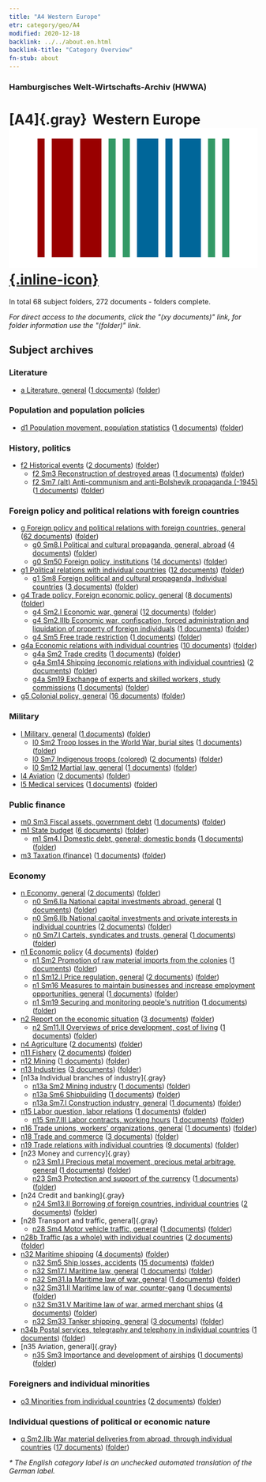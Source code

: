 ```yaml
---
title: "A4 Western Europe"
etr: category/geo/A4
modified: 2020-12-18
backlink: ../../about.en.html
backlink-title: "Category Overview"
fn-stub: about
---
```


### Hamburgisches Welt-Wirtschafts-Archiv (HWWA)
# [A4]{.gray}&#8201; Western Europe&#160; [![Wikidata item](/images/Wikidata-logo.svg){.inline-icon}](http://www.wikidata.org/entity/Q27496)





In total 68 subject folders, 272 documents - folders complete.

_For direct access to the documents, click the "(xy documents)" link, for folder information use the "(folder)" link._

## Subject archives



### Literature

- [a Literature, general](../../../subject/about.en.html#a) (<a href="https://dfg-viewer.de/show/?tx_dlf[id]=https://pm20.zbw.eu/mets/sh/1408xx/140897/1423xx/142393/public.mets.en.xml" target="_blank">1 documents</a>) ([folder](http://purl.org/pressemappe20/folder/sh/140897,142393))

### Population and population policies

- [d1 Population movement, population statistics](../../../subject/about.en.html#d1) (<a href="https://dfg-viewer.de/show/?tx_dlf[id]=https://pm20.zbw.eu/mets/sh/1408xx/140897/1442xx/144222/public.mets.en.xml" target="_blank">1 documents</a>) ([folder](http://purl.org/pressemappe20/folder/sh/140897,144222))

### History, politics

- [f2 Historical events](../../../subject/about.en.html#f2) (<a href="https://dfg-viewer.de/show/?tx_dlf[id]=https://pm20.zbw.eu/mets/sh/1408xx/140897/1442xx/144286/public.mets.en.xml" target="_blank">2 documents</a>) ([folder](http://purl.org/pressemappe20/folder/sh/140897,144286))
  - [f2 Sm3 Reconstruction of destroyed areas](../../../subject/about.en.html#f2_Sm3) (<a href="https://dfg-viewer.de/show/?tx_dlf[id]=https://pm20.zbw.eu/mets/sh/1408xx/140897/1442xx/144289/public.mets.en.xml" target="_blank">1 documents</a>) ([folder](http://purl.org/pressemappe20/folder/sh/140897,144289))
  - [f2 Sm7 (alt) Anti-communism and anti-Bolshevik propaganda (-1945)](../../../subject/about.en.html#f2_Sm7_(alt)) (<a href="https://dfg-viewer.de/show/?tx_dlf[id]=https://pm20.zbw.eu/mets/sh/1408xx/140897/1442xx/144293/public.mets.en.xml" target="_blank">1 documents</a>) ([folder](http://purl.org/pressemappe20/folder/sh/140897,144293))

### Foreign policy and political relations with foreign countries

- [g Foreign policy and political relations with foreign countries, general](../../../subject/about.en.html#g) (<a href="https://dfg-viewer.de/show/?tx_dlf[id]=https://pm20.zbw.eu/mets/sh/1408xx/140897/1444xx/144451/public.mets.en.xml" target="_blank">62 documents</a>) ([folder](http://purl.org/pressemappe20/folder/sh/140897,144451))
  - [g0 Sm8.I Political and cultural propaganda, general, abroad](../../../subject/about.en.html#g0_Sm8.I) (<a href="https://dfg-viewer.de/show/?tx_dlf[id]=https://pm20.zbw.eu/mets/sh/1408xx/140897/1445xx/144579/public.mets.en.xml" target="_blank">4 documents</a>) ([folder](http://purl.org/pressemappe20/folder/sh/140897,144579))
  - [g0 Sm50 Foreign policy, institutions](../../../subject/about.en.html#g0_Sm50) (<a href="https://dfg-viewer.de/show/?tx_dlf[id]=https://pm20.zbw.eu/mets/sh/1408xx/140897/1507xx/150784/public.mets.en.xml" target="_blank">14 documents</a>) ([folder](http://purl.org/pressemappe20/folder/sh/140897,150784))
- [g1 Political relations with individual countries](../../../subject/about.en.html#g1) (<a href="https://dfg-viewer.de/show/?tx_dlf[id]=https://pm20.zbw.eu/mets/sh/1408xx/140897/1444xx/144452/public.mets.en.xml" target="_blank">12 documents</a>) ([folder](http://purl.org/pressemappe20/folder/sh/140897,144452))
  - [g1 Sm8 Foreign political and cultural propaganda, Individual countries](../../../subject/about.en.html#g1_Sm8) (<a href="https://dfg-viewer.de/show/?tx_dlf[id]=https://pm20.zbw.eu/mets/sh/1408xx/140897/1444xx/144459/public.mets.en.xml" target="_blank">3 documents</a>) ([folder](http://purl.org/pressemappe20/folder/sh/140897,144459))
- [g4 Trade policy, Foreign economic policy, general](../../../subject/about.en.html#g4) (<a href="https://dfg-viewer.de/show/?tx_dlf[id]=https://pm20.zbw.eu/mets/sh/1408xx/140897/1444xx/144470/public.mets.en.xml" target="_blank">8 documents</a>) ([folder](http://purl.org/pressemappe20/folder/sh/140897,144470))
  - [g4 Sm2.I Economic war, general](../../../subject/about.en.html#g4_Sm2.I) (<a href="https://dfg-viewer.de/show/?tx_dlf[id]=https://pm20.zbw.eu/mets/sh/1408xx/140897/1444xx/144474/public.mets.en.xml" target="_blank">12 documents</a>) ([folder](http://purl.org/pressemappe20/folder/sh/140897,144474))
  - [g4 Sm2.IIIb Economic war, confiscation, forced administration and liquidation of property of foreign individuals](../../../subject/about.en.html#g4_Sm2.IIIb) (<a href="https://dfg-viewer.de/show/?tx_dlf[id]=https://pm20.zbw.eu/mets/sh/1408xx/140897/1444xx/144477/public.mets.en.xml" target="_blank">1 documents</a>) ([folder](http://purl.org/pressemappe20/folder/sh/140897,144477))
  - [g4 Sm5 Free trade restriction](../../../subject/about.en.html#g4_Sm5) (<a href="https://dfg-viewer.de/show/?tx_dlf[id]=https://pm20.zbw.eu/mets/sh/1408xx/140897/1444xx/144486/public.mets.en.xml" target="_blank">1 documents</a>) ([folder](http://purl.org/pressemappe20/folder/sh/140897,144486))
- [g4a Economic relations with individual countries](../../../subject/about.en.html#g4a) (<a href="https://dfg-viewer.de/show/?tx_dlf[id]=https://pm20.zbw.eu/mets/sh/1408xx/140897/1445xx/144531/public.mets.en.xml" target="_blank">10 documents</a>) ([folder](http://purl.org/pressemappe20/folder/sh/140897,144531))
  - [g4a Sm2 Trade credits](../../../subject/about.en.html#g4a_Sm2) (<a href="https://dfg-viewer.de/show/?tx_dlf[id]=https://pm20.zbw.eu/mets/sh/1408xx/140897/1445xx/144533/public.mets.en.xml" target="_blank">1 documents</a>) ([folder](http://purl.org/pressemappe20/folder/sh/140897,144533))
  - [g4a Sm14 Shipping (economic relations with individual countries)](../../../subject/about.en.html#g4a_Sm14) (<a href="https://dfg-viewer.de/show/?tx_dlf[id]=https://pm20.zbw.eu/mets/sh/1408xx/140897/1445xx/144544/public.mets.en.xml" target="_blank">2 documents</a>) ([folder](http://purl.org/pressemappe20/folder/sh/140897,144544))
  - [g4a Sm19 Exchange of experts and skilled workers, study commissions](../../../subject/about.en.html#g4a_Sm19) (<a href="https://dfg-viewer.de/show/?tx_dlf[id]=https://pm20.zbw.eu/mets/sh/1408xx/140897/1445xx/144549/public.mets.en.xml" target="_blank">1 documents</a>) ([folder](http://purl.org/pressemappe20/folder/sh/140897,144549))
- [g5 Colonial policy, general](../../../subject/about.en.html#g5) (<a href="https://dfg-viewer.de/show/?tx_dlf[id]=https://pm20.zbw.eu/mets/sh/1408xx/140897/1445xx/144558/public.mets.en.xml" target="_blank">16 documents</a>) ([folder](http://purl.org/pressemappe20/folder/sh/140897,144558))

### Military

- [l Military, general](../../../subject/about.en.html#l) (<a href="https://dfg-viewer.de/show/?tx_dlf[id]=https://pm20.zbw.eu/mets/sh/1408xx/140897/1447xx/144762/public.mets.en.xml" target="_blank">1 documents</a>) ([folder](http://purl.org/pressemappe20/folder/sh/140897,144762))
  - [l0 Sm2 Troop losses in the World War, burial sites](../../../subject/about.en.html#l0_Sm2) (<a href="https://dfg-viewer.de/show/?tx_dlf[id]=https://pm20.zbw.eu/mets/sh/1408xx/140897/1447xx/144786/public.mets.en.xml" target="_blank">1 documents</a>) ([folder](http://purl.org/pressemappe20/folder/sh/140897,144786))
  - [l0 Sm7 Indigenous troops (colored)](../../../subject/about.en.html#l0_Sm7) (<a href="https://dfg-viewer.de/show/?tx_dlf[id]=https://pm20.zbw.eu/mets/sh/1408xx/140897/1447xx/144795/public.mets.en.xml" target="_blank">2 documents</a>) ([folder](http://purl.org/pressemappe20/folder/sh/140897,144795))
  - [l0 Sm12 Martial law, general](../../../subject/about.en.html#l0_Sm12) (<a href="https://dfg-viewer.de/show/?tx_dlf[id]=https://pm20.zbw.eu/mets/sh/1408xx/140897/1447xx/144799/public.mets.en.xml" target="_blank">1 documents</a>) ([folder](http://purl.org/pressemappe20/folder/sh/140897,144799))
- [l4 Aviation](../../../subject/about.en.html#l4) (<a href="https://dfg-viewer.de/show/?tx_dlf[id]=https://pm20.zbw.eu/mets/sh/1408xx/140897/1447xx/144775/public.mets.en.xml" target="_blank">2 documents</a>) ([folder](http://purl.org/pressemappe20/folder/sh/140897,144775))
- [l5 Medical services](../../../subject/about.en.html#l5) (<a href="https://dfg-viewer.de/show/?tx_dlf[id]=https://pm20.zbw.eu/mets/sh/1408xx/140897/1447xx/144778/public.mets.en.xml" target="_blank">1 documents</a>) ([folder](http://purl.org/pressemappe20/folder/sh/140897,144778))

### Public finance

  - [m0 Sm3 Fiscal assets, government debt](../../../subject/about.en.html#m0_Sm3) (<a href="https://dfg-viewer.de/show/?tx_dlf[id]=https://pm20.zbw.eu/mets/sh/1408xx/140897/1449xx/144912/public.mets.en.xml" target="_blank">1 documents</a>) ([folder](http://purl.org/pressemappe20/folder/sh/140897,144912))
- [m1 State budget](../../../subject/about.en.html#m1) (<a href="https://dfg-viewer.de/show/?tx_dlf[id]=https://pm20.zbw.eu/mets/sh/1408xx/140897/1448xx/144810/public.mets.en.xml" target="_blank">6 documents</a>) ([folder](http://purl.org/pressemappe20/folder/sh/140897,144810))
  - [m1 Sm4.I Domestic debt, general; domestic bonds](../../../subject/about.en.html#m1_Sm4.I) (<a href="https://dfg-viewer.de/show/?tx_dlf[id]=https://pm20.zbw.eu/mets/sh/1408xx/140897/1448xx/144816/public.mets.en.xml" target="_blank">1 documents</a>) ([folder](http://purl.org/pressemappe20/folder/sh/140897,144816))
- [m3 Taxation (finance)](../../../subject/about.en.html#m3) (<a href="https://dfg-viewer.de/show/?tx_dlf[id]=https://pm20.zbw.eu/mets/sh/1408xx/140897/1448xx/144868/public.mets.en.xml" target="_blank">1 documents</a>) ([folder](http://purl.org/pressemappe20/folder/sh/140897,144868))

### Economy

- [n Economy, general](../../../subject/about.en.html#n) (<a href="https://dfg-viewer.de/show/?tx_dlf[id]=https://pm20.zbw.eu/mets/sh/1408xx/140897/1449xx/144930/public.mets.en.xml" target="_blank">2 documents</a>) ([folder](http://purl.org/pressemappe20/folder/sh/140897,144930))
  - [n0 Sm6.IIa National capital investments abroad, general](../../../subject/about.en.html#n0_Sm6.IIa) (<a href="https://dfg-viewer.de/show/?tx_dlf[id]=https://pm20.zbw.eu/mets/sh/1408xx/140897/1457xx/145785/public.mets.en.xml" target="_blank">1 documents</a>) ([folder](http://purl.org/pressemappe20/folder/sh/140897,145785))
  - [n0 Sm6.IIb National capital investments and private interests in individual countries](../../../subject/about.en.html#n0_Sm6.IIb) (<a href="https://dfg-viewer.de/show/?tx_dlf[id]=https://pm20.zbw.eu/mets/sh/1408xx/140897/1457xx/145786/public.mets.en.xml" target="_blank">2 documents</a>) ([folder](http://purl.org/pressemappe20/folder/sh/140897,145786))
  - [n0 Sm7.I Cartels, syndicates and trusts, general](../../../subject/about.en.html#n0_Sm7.I) (<a href="https://dfg-viewer.de/show/?tx_dlf[id]=https://pm20.zbw.eu/mets/sh/1408xx/140897/1457xx/145787/public.mets.en.xml" target="_blank">1 documents</a>) ([folder](http://purl.org/pressemappe20/folder/sh/140897,145787))
- [n1 Economic policy](../../../subject/about.en.html#n1) (<a href="https://dfg-viewer.de/show/?tx_dlf[id]=https://pm20.zbw.eu/mets/sh/1408xx/140897/1449xx/144931/public.mets.en.xml" target="_blank">4 documents</a>) ([folder](http://purl.org/pressemappe20/folder/sh/140897,144931))
  - [n1 Sm2 Promotion of raw material imports from the colonies](../../../subject/about.en.html#n1_Sm2) (<a href="https://dfg-viewer.de/show/?tx_dlf[id]=https://pm20.zbw.eu/mets/sh/1408xx/140897/1449xx/144933/public.mets.en.xml" target="_blank">1 documents</a>) ([folder](http://purl.org/pressemappe20/folder/sh/140897,144933))
  - [n1 Sm12.I Price regulation, general](../../../subject/about.en.html#n1_Sm12.I) (<a href="https://dfg-viewer.de/show/?tx_dlf[id]=https://pm20.zbw.eu/mets/sh/1408xx/140897/1449xx/144942/public.mets.en.xml" target="_blank">2 documents</a>) ([folder](http://purl.org/pressemappe20/folder/sh/140897,144942))
  - [n1 Sm16 Measures to maintain businesses and increase employment opportunities, general](../../../subject/about.en.html#n1_Sm16) (<a href="https://dfg-viewer.de/show/?tx_dlf[id]=https://pm20.zbw.eu/mets/sh/1408xx/140897/1449xx/144949/public.mets.en.xml" target="_blank">1 documents</a>) ([folder](http://purl.org/pressemappe20/folder/sh/140897,144949))
  - [n1 Sm19 Securing and monitoring people's nutrition](../../../subject/about.en.html#n1_Sm19) (<a href="https://dfg-viewer.de/show/?tx_dlf[id]=https://pm20.zbw.eu/mets/sh/1408xx/140897/1449xx/144952/public.mets.en.xml" target="_blank">1 documents</a>) ([folder](http://purl.org/pressemappe20/folder/sh/140897,144952))
- [n2 Report on the economic situation](../../../subject/about.en.html#n2) (<a href="https://dfg-viewer.de/show/?tx_dlf[id]=https://pm20.zbw.eu/mets/sh/1408xx/140897/1449xx/144972/public.mets.en.xml" target="_blank">3 documents</a>) ([folder](http://purl.org/pressemappe20/folder/sh/140897,144972))
  - [n2 Sm11.II Overviews of price development, cost of living](../../../subject/about.en.html#n2_Sm11.II) (<a href="https://dfg-viewer.de/show/?tx_dlf[id]=https://pm20.zbw.eu/mets/sh/1408xx/140897/1450xx/145003/public.mets.en.xml" target="_blank">1 documents</a>) ([folder](http://purl.org/pressemappe20/folder/sh/140897,145003))
- [n4 Agriculture](../../../subject/about.en.html#n4) (<a href="https://dfg-viewer.de/show/?tx_dlf[id]=https://pm20.zbw.eu/mets/sh/1408xx/140897/1450xx/145048/public.mets.en.xml" target="_blank">2 documents</a>) ([folder](http://purl.org/pressemappe20/folder/sh/140897,145048))
- [n11 Fishery](../../../subject/about.en.html#n11) (<a href="https://dfg-viewer.de/show/?tx_dlf[id]=https://pm20.zbw.eu/mets/sh/1408xx/140897/1450xx/145076/public.mets.en.xml" target="_blank">2 documents</a>) ([folder](http://purl.org/pressemappe20/folder/sh/140897,145076))
- [n12 Mining](../../../subject/about.en.html#n12) (<a href="https://dfg-viewer.de/show/?tx_dlf[id]=https://pm20.zbw.eu/mets/sh/1408xx/140897/1450xx/145083/public.mets.en.xml" target="_blank">1 documents</a>) ([folder](http://purl.org/pressemappe20/folder/sh/140897,145083))
- [n13 Industries](../../../subject/about.en.html#n13) (<a href="https://dfg-viewer.de/show/?tx_dlf[id]=https://pm20.zbw.eu/mets/sh/1408xx/140897/1450xx/145098/public.mets.en.xml" target="_blank">3 documents</a>) ([folder](http://purl.org/pressemappe20/folder/sh/140897,145098))
- [n13a Individual branches of industry]{.gray}
  - [n13a Sm2 Mining industry](../../../subject/about.en.html#n13a_Sm2) (<a href="https://dfg-viewer.de/show/?tx_dlf[id]=https://pm20.zbw.eu/mets/sh/1408xx/140897/1451xx/145118/public.mets.en.xml" target="_blank">1 documents</a>) ([folder](http://purl.org/pressemappe20/folder/sh/140897,145118))
  - [n13a Sm6 Shipbuilding](../../../subject/about.en.html#n13a_Sm6) (<a href="https://dfg-viewer.de/show/?tx_dlf[id]=https://pm20.zbw.eu/mets/sh/1408xx/140897/1618xx/161867/public.mets.en.xml" target="_blank">1 documents</a>) ([folder](http://purl.org/pressemappe20/folder/sh/140897,161867))
  - [n13a Sm7.I Construction industry, general](../../../subject/about.en.html#n13a_Sm7.I) (<a href="https://dfg-viewer.de/show/?tx_dlf[id]=https://pm20.zbw.eu/mets/sh/1408xx/140897/1451xx/145128/public.mets.en.xml" target="_blank">1 documents</a>) ([folder](http://purl.org/pressemappe20/folder/sh/140897,145128))
- [n15 Labor question, labor relations](../../../subject/about.en.html#n15) (<a href="https://dfg-viewer.de/show/?tx_dlf[id]=https://pm20.zbw.eu/mets/sh/1408xx/140897/1451xx/145155/public.mets.en.xml" target="_blank">1 documents</a>) ([folder](http://purl.org/pressemappe20/folder/sh/140897,145155))
  - [n15 Sm7.III Labor contracts, working hours](../../../subject/about.en.html#n15_Sm7.III) (<a href="https://dfg-viewer.de/show/?tx_dlf[id]=https://pm20.zbw.eu/mets/sh/1408xx/140897/1451xx/145170/public.mets.en.xml" target="_blank">1 documents</a>) ([folder](http://purl.org/pressemappe20/folder/sh/140897,145170))
- [n16 Trade unions, workers' organizations, general](../../../subject/about.en.html#n16) (<a href="https://dfg-viewer.de/show/?tx_dlf[id]=https://pm20.zbw.eu/mets/sh/1408xx/140897/1452xx/145239/public.mets.en.xml" target="_blank">1 documents</a>) ([folder](http://purl.org/pressemappe20/folder/sh/140897,145239))
- [n18 Trade and commerce](../../../subject/about.en.html#n18) (<a href="https://dfg-viewer.de/show/?tx_dlf[id]=https://pm20.zbw.eu/mets/sh/1408xx/140897/1452xx/145262/public.mets.en.xml" target="_blank">3 documents</a>) ([folder](http://purl.org/pressemappe20/folder/sh/140897,145262))
- [n19 Trade relations with individual countries](../../../subject/about.en.html#n19) (<a href="https://dfg-viewer.de/show/?tx_dlf[id]=https://pm20.zbw.eu/mets/sh/1408xx/140897/1452xx/145289/public.mets.en.xml" target="_blank">9 documents</a>) ([folder](http://purl.org/pressemappe20/folder/sh/140897,145289))
- [n23 Money and currency]{.gray}
  - [n23 Sm1.I Precious metal movement, precious metal arbitrage, general](../../../subject/about.en.html#n23_Sm1.I) (<a href="https://dfg-viewer.de/show/?tx_dlf[id]=https://pm20.zbw.eu/mets/sh/1408xx/140897/1453xx/145306/public.mets.en.xml" target="_blank">1 documents</a>) ([folder](http://purl.org/pressemappe20/folder/sh/140897,145306))
  - [n23 Sm3 Protection and support of the currency](../../../subject/about.en.html#n23_Sm3) (<a href="https://dfg-viewer.de/show/?tx_dlf[id]=https://pm20.zbw.eu/mets/sh/1408xx/140897/1618xx/161805/public.mets.en.xml" target="_blank">1 documents</a>) ([folder](http://purl.org/pressemappe20/folder/sh/140897,161805))
- [n24 Credit and banking]{.gray}
  - [n24 Sm13.II Borrowing of foreign countries, individual countries](../../../subject/about.en.html#n24_Sm13.II) (<a href="https://dfg-viewer.de/show/?tx_dlf[id]=https://pm20.zbw.eu/mets/sh/1408xx/140897/1453xx/145375/public.mets.en.xml" target="_blank">2 documents</a>) ([folder](http://purl.org/pressemappe20/folder/sh/140897,145375))
- [n28 Transport and traffic, general]{.gray}
  - [n28 Sm4 Motor vehicle traffic, general](../../../subject/about.en.html#n28_Sm4) (<a href="https://dfg-viewer.de/show/?tx_dlf[id]=https://pm20.zbw.eu/mets/sh/1408xx/140897/1455xx/145515/public.mets.en.xml" target="_blank">1 documents</a>) ([folder](http://purl.org/pressemappe20/folder/sh/140897,145515))
- [n28b Traffic (as a whole) with individual countries](../../../subject/about.en.html#n28b) (<a href="https://dfg-viewer.de/show/?tx_dlf[id]=https://pm20.zbw.eu/mets/sh/1408xx/140897/1455xx/145523/public.mets.en.xml" target="_blank">2 documents</a>) ([folder](http://purl.org/pressemappe20/folder/sh/140897,145523))
- [n32 Maritime shipping](../../../subject/about.en.html#n32) (<a href="https://dfg-viewer.de/show/?tx_dlf[id]=https://pm20.zbw.eu/mets/sh/1408xx/140897/1455xx/145567/public.mets.en.xml" target="_blank">4 documents</a>) ([folder](http://purl.org/pressemappe20/folder/sh/140897,145567))
  - [n32 Sm5 Ship losses, accidents](../../../subject/about.en.html#n32_Sm5) (<a href="https://dfg-viewer.de/show/?tx_dlf[id]=https://pm20.zbw.eu/mets/sh/1408xx/140897/1455xx/145574/public.mets.en.xml" target="_blank">15 documents</a>) ([folder](http://purl.org/pressemappe20/folder/sh/140897,145574))
  - [n32 Sm17.I Maritime law, general](../../../subject/about.en.html#n32_Sm17.I) (<a href="https://dfg-viewer.de/show/?tx_dlf[id]=https://pm20.zbw.eu/mets/sh/1408xx/140897/1455xx/145588/public.mets.en.xml" target="_blank">1 documents</a>) ([folder](http://purl.org/pressemappe20/folder/sh/140897,145588))
  - [n32 Sm31.Ia Maritime law of war, general](../../../subject/about.en.html#n32_Sm31.Ia) (<a href="https://dfg-viewer.de/show/?tx_dlf[id]=https://pm20.zbw.eu/mets/sh/1408xx/140897/1456xx/145604/public.mets.en.xml" target="_blank">1 documents</a>) ([folder](http://purl.org/pressemappe20/folder/sh/140897,145604))
  - [n32 Sm31.II Maritime law of war, counter-gang](../../../subject/about.en.html#n32_Sm31.II) (<a href="https://dfg-viewer.de/show/?tx_dlf[id]=https://pm20.zbw.eu/mets/sh/1408xx/140897/1456xx/145607/public.mets.en.xml" target="_blank">1 documents</a>) ([folder](http://purl.org/pressemappe20/folder/sh/140897,145607))
  - [n32 Sm31.V Maritime law of war, armed merchant ships](../../../subject/about.en.html#n32_Sm31.V) (<a href="https://dfg-viewer.de/show/?tx_dlf[id]=https://pm20.zbw.eu/mets/sh/1408xx/140897/1456xx/145610/public.mets.en.xml" target="_blank">4 documents</a>) ([folder](http://purl.org/pressemappe20/folder/sh/140897,145610))
  - [n32 Sm33 Tanker shipping, general](../../../subject/about.en.html#n32_Sm33) (<a href="https://dfg-viewer.de/show/?tx_dlf[id]=https://pm20.zbw.eu/mets/sh/1408xx/140897/1456xx/145613/public.mets.en.xml" target="_blank">3 documents</a>) ([folder](http://purl.org/pressemappe20/folder/sh/140897,145613))
- [n34b Postal services, telegraphy and telephony in individual countries](../../../subject/about.en.html#n34b) (<a href="https://dfg-viewer.de/show/?tx_dlf[id]=https://pm20.zbw.eu/mets/sh/1408xx/140897/1456xx/145680/public.mets.en.xml" target="_blank">1 documents</a>) ([folder](http://purl.org/pressemappe20/folder/sh/140897,145680))
- [n35 Aviation, general]{.gray}
  - [n35 Sm3 Importance and development of airships](../../../subject/about.en.html#n35_Sm3) (<a href="https://dfg-viewer.de/show/?tx_dlf[id]=https://pm20.zbw.eu/mets/sh/1408xx/140897/1456xx/145685/public.mets.en.xml" target="_blank">1 documents</a>) ([folder](http://purl.org/pressemappe20/folder/sh/140897,145685))

### Foreigners and individual minorities

- [o3 Minorities from individual countries](../../../subject/about.en.html#o3) (<a href="https://dfg-viewer.de/show/?tx_dlf[id]=https://pm20.zbw.eu/mets/sh/1408xx/140897/1822xx/182220/public.mets.en.xml" target="_blank">2 documents</a>) ([folder](http://purl.org/pressemappe20/folder/sh/140897,182220))

### Individual questions of political or economic nature

- [q Sm2.IIb War material deliveries from abroad, through individual countries](../../../subject/about.en.html#q_Sm2.IIb) (<a href="https://dfg-viewer.de/show/?tx_dlf[id]=https://pm20.zbw.eu/mets/sh/1408xx/140897/1459xx/145944/public.mets.en.xml" target="_blank">17 documents</a>) ([folder](http://purl.org/pressemappe20/folder/sh/140897,145944))


_* The English category label is an unchecked automated translation of the German label._

